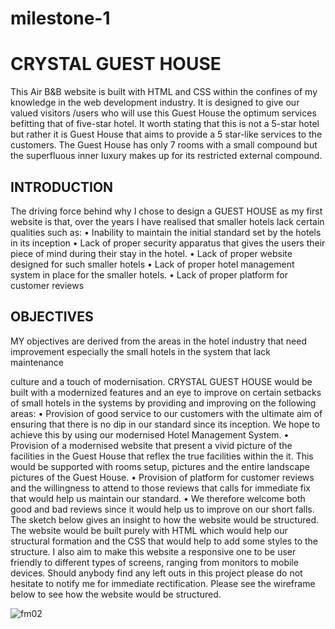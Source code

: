 # milestone-1

  # CRYSTAL GUEST HOUSE
This Air B&B website is built with HTML and CSS within the confines of my knowledge in the web development industry. It is designed to give our valued visitors /users who will use this Guest House the optimum services befitting that of five-star hotel. It worth stating that this is not a 5-star hotel but rather it is Guest House that aims to provide a 5 star-like services to the customers. The Guest House has only 7 rooms with a small compound but the superfluous inner luxury makes up for its restricted external compound.
 
 ## INTRODUCTION
The driving force behind why I chose to design a GUEST HOUSE as my first website is that, over the years I have realised that smaller hotels lack certain qualities such as:
•	Inability to maintain the initial standard set by the hotels in its inception
•	Lack of proper security apparatus that gives the users their piece of mind during their stay in the hotel.
•	Lack of proper website designed for such smaller hotels
•	Lack of proper hotel management system in place for the smaller hotels.
•	Lack of proper platform for customer reviews 

## OBJECTIVES
MY objectives are derived from the areas in the hotel industry that need improvement especially the small hotels in the system that lack maintenance

 culture and a touch of modernisation. CRYSTAL GUEST HOUSE would be built with a modernized features and an eye to improve on certain setbacks of small hotels in the systems by providing and improving on the following areas:
•	Provision of good service to our customers with the ultimate aim of ensuring that there is no dip in our standard since its inception. We hope to achieve this by using our modernised Hotel Management System.
•	Provision of a modernised website that present a vivid picture of the facilities in the Guest House that reflex the true facilities within the it. This would be supported with rooms setup, pictures and the entire landscape pictures of the Guest House.
•	Provision of platform for customer reviews and the willingness to attend to those reviews that calls for immediate fix that would help us maintain our standard.
•	We therefore welcome both good and bad reviews since it would help us to improve on our short falls.
The sketch below gives an insight to how the website would be structured. The website would be built purely with HTML which would help our structural formation and the CSS that would help to add some styles to the structure. I also aim to make this website a responsive one to be user friendly to different types of screens, ranging from monitors to mobile devices.
Should anybody find any left outs in this project please do not hesitate to notify me for immediate rectification. 
Please see the wireframe below to see how the website would be structured.


![fm02](https://github.com/fmk-McOpare/milestone-1/assets/147521192/2a56c291-89aa-4679-8a0b-72c52c55562f)


